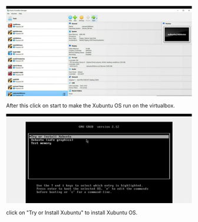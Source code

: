 <img src="https://github.com/hawire/Xubuntu-OS-24.04/blob/main/installation%20steps.md/photo_2025-05-15_11-32-56.jpg?raw=true" alt="start the OS" width="600">
<p>After this click on start to make the Xubuntu OS run on the virtualbox.</p>

<img src="https://github.com/hawire/Xubuntu-OS-24.04/blob/main/installation%20steps.md/photo_2025-05-15_11-33-09.jpg?raw=true" alt="install on virtualbox" width="600">
<p>click on  "Try or Install Xubuntu" to install Xubuntu OS.</p>
